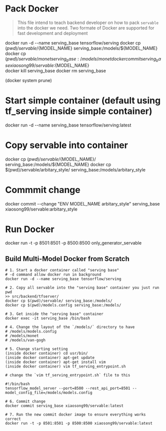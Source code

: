 # Pack Docker 
> This file intend to teach backend developer on how to pack `servable` into the docker we need. 
> Two formate of Docker are supported for fast development and deployment 


   docker run -d --name serving_base tensorflow/serving 
   docker cp $(pwd)/servable/${MODEL_NAME} serving_base:/models/${MODEL_NAME} 
   docker cp $(pwd)/servable/monet serving_base:/models/monet
   docker commit serving_base xiaosong99/servable:${MODEL_NAME}  
   docker kill serving_base
   docker rm serving_base 

   (docker system prune)

# Start simple container (default using tf_serving inside simple container)
docker run -d --name serving_base tensorflow/serving:latest

# Copy servable into container
docker cp $(pwd)/servable/${MODEL_NAME}/ serving_base:/models/${MODEL_NAME}
docker cp $(pwd)/servable/arbitary_style/ serving_base:/models/arbitary_style

# Commmit change 
docker commit --change "ENV MODEL_NAME arbitary_style" serving_base xiaosong99/servable:arbitary_style

# Run Docker
docker run -t -p 8501:8501 -p 8500:8500 only_generator_servable


## Build Multi-Model Docker from Scratch 
```shell
# 1. Start a docker container called "serving base"
# -d command allow docker run in background 
docker run -d --name serving_base tensorflow/serving 

# 2. Copy all servable into the "serving base" container you just run 
pwd 
>> src/backend/tfserver/
docker cp $(pwd)/servable/ serving_base:/models/ 
docker cp $(pwd)/models.config serving_base:/models/

# 3. Get inside the "serving base" container
docker exec -it serving_base /bin/bash 

# 4. Change the layout of the `/models/` directory to have 
# /models/models.config 
# /models/monet 
# /models/van-gogh 

# 5. Change starting setting 
(inside docker container) cd usr/bin/
(inside docker container) apt-get update
(inside docker container) apt-get install vim
(inside docker container) vim tf_serving_entrypoint.sh

# change the `vim tf_serving_entrypoint.sh` file to this 
```

```shell
#!/bin/bash
tensorflow_model_server --port=8500 --rest_api_port=8501 --model_config_file=/models/models.config
``` 

```shell
# 6. Commit change 
docker commit serving_base xiaosong99/servable:latest

# 7. Run the new commit docker image to ensure everything works correct 
docker run -t -p 8501:8501 -p 8500:8500 xiaosong99/servable:latest

```